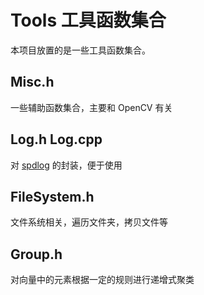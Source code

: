 # Tools 工具函数集合
本项目放置的是一些工具函数集合。

## Misc.h
一些辅助函数集合，主要和 OpenCV 有关

## Log.h Log.cpp
对 [spdlog](https://github.com/gabime/spdlog) 的封装，便于使用

## FileSystem.h
文件系统相关，遍历文件夹，拷贝文件等

## Group.h
对向量中的元素根据一定的规则进行递增式聚类
